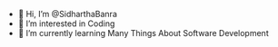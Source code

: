 - 👋 Hi, I’m @SidharthaBanra
- 👀 I’m interested in Coding
- 🌱 I’m currently learning Many Things About Software Development

